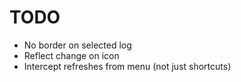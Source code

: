 # TODO

- No border on selected log
- Reflect change on icon
- Intercept refreshes from menu (not just shortcuts)
